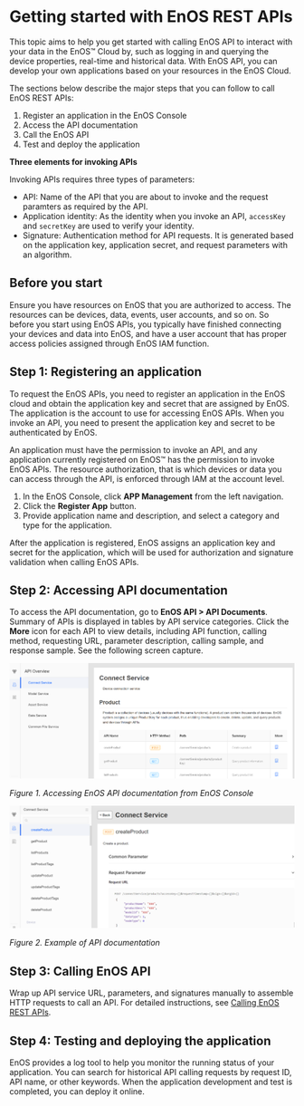 # Getting started with EnOS REST APIs

This topic aims to help you get started with calling EnOS API to interact with your data in the EnOS™ Cloud by, such as logging in and querying the device properties, real-time and historical data. With EnOS API, you can develop your own applications based on your resources in the EnOS Cloud.

The sections below describe the major steps that you can follow to call EnOS REST APIs:

1. Register an application in the EnOS Console
2. Access the API documentation
3. Call the EnOS API
4. Test and deploy the application

**Three elements for invoking APIs**

Invoking APIs requires three types of parameters:

- API: Name of the API that you are about to invoke and the request paramters as required by the API.
- Application identity: As the identity when you invoke an API, `accessKey` and `secretKey` are used to verify your identity.
- Signature: Authentication method for API requests. It is generated based on the application key, application secret, and request parameters with an algorithm.

## Before you start

Ensure you have resources on EnOS that you are authorized to access. The resources can be devices, data, events, user accounts, and so on. So before you start using EnOS APIs, you typically have finished connecting your devices and data into EnOS, and have a user account that has proper access policies assigned through EnOS IAM function.

## Step 1: Registering an application

To request the EnOS APIs, you need to register an application in the EnOS cloud and obtain the application key and secret that are assigned by EnOS. The application is the account to use for accessing EnOS APIs. When you invoke an API, you need to present the application key and secret to be authenticated by EnOS.

An application must have the permission to invoke an API, and any application currently registered on EnOS™ has the permission to invoke EnOS APIs. The resource authorization, that is which devices or data you can access through the API, is enforced through IAM at the account level.

1. In the EnOS Console, click **APP Management** from the left navigation.
2. Click the **Register App** button.
3. Provide application name and description, and select a category and type for the application.

After the application is registered, EnOS assigns an application key and secret for the application, which will be used for authorization and signature validation when calling EnOS APIs.

## Step 2: Accessing API documentation

To access the API documentation, go to **EnOS API > API Documents**. Summary of APIs is displayed in tables by API service categories. Click the **More** icon for each API to view details, including API function, calling method, requesting URL, parameter description, calling sample, and response sample. See the following screen capture.

![](media/List_of_APIs.png)

*Figure 1. Accessing EnOS API documentation from EnOS Console*



![](media/Example_of_API_details.png)

*Figure 2. Example of API documentation*

## Step 3: Calling EnOS API

 Wrap up API service URL, parameters, and signatures manually to assemble HTTP requests to call an API. For detailed instructions, see [Calling EnOS REST APIs](call_enos_api).

## Step 4: Testing and deploying the application

EnOS provides a log tool to help you monitor the running status of your application. You can search for historical API calling requests by request ID, API name, or other keywords. When the application development and test is completed, you can deploy it online.
